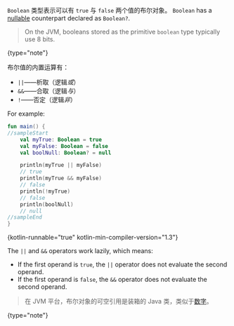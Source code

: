[//]: # (title: 布尔)

`Boolean` 类型表示可以有 `true` 与 `false` 两个值的布尔对象。
`Boolean` has a [nullable](null-safety.md) counterpart declared as `Boolean?`.

> On the JVM, booleans stored as the primitive `boolean` type typically use 8 bits.
>
{type="note"}

布尔值的内置运算有：

* `||`——析取（逻辑*或*）
* `&&`——合取（逻辑*与*）
* `!`——否定（逻辑*非*）

For example:

```kotlin
fun main() {
//sampleStart
    val myTrue: Boolean = true
    val myFalse: Boolean = false
    val boolNull: Boolean? = null

    println(myTrue || myFalse)
    // true
    println(myTrue && myFalse)
    // false
    println(!myTrue)
    // false
    println(boolNull)
    // null
//sampleEnd
}
```
{kotlin-runnable="true" kotlin-min-compiler-version="1.3"}

The `||` and `&&` operators work lazily, which means:

* If the first operand is `true`, the `||` operator does not evaluate the second operand.
* If the first operand is `false`, the `&&` operator does not evaluate the second operand.

> 在 JVM 平台，布尔对象的可空引用是装箱的 Java 类，类似于[数字](numbers.md#jvm-平台的数字表示)。
>
{type="note"}
